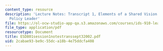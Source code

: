 ```yaml
---
content_type: resource
description: 'Lecture Notes: Transcript 1, Elements of a Shared Vision for a Technology
  Policy Leader'
file: https://ol-ocw-studio-app-qa.s3.amazonaws.com/courses/ids-910-leadership-development-fall-2002/2cabae93be9c55dca18b4e75ddcfa408_ESD801session1notestranssept32002.pdf
file_type: application/pdf
resourcetype: Document
title: ESD801session1notestranssept32002.pdf
uid: 2cabae93-be9c-55dc-a18b-4e75ddcfa408
---
```

